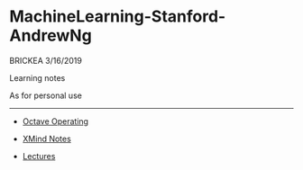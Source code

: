 # MachineLearning-Stanford-AndrewNg

BRICKEA
3/16/2019

Learning notes

As for personal use

---

* [Octave Operating](OctaveOperating/README.md)

* [XMind Notes](XMindNotes/README.md)

* [Lectures](Lectures/README.md)